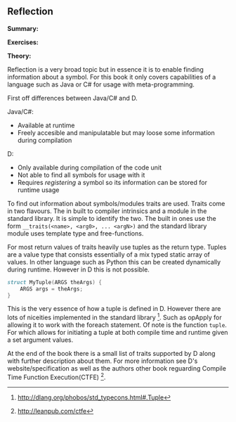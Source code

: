 ## Reflection
**Summary:**



**Exercises:**



**Theory:**

Reflection is a very broad topic but in essence it is to enable finding information about a symbol. For this book it only covers capabilities of a language such as Java or C# for usage with meta-programming.

First off differences between Java/C# and D.

Java/C#:

* Available at runtime
* Freely accesible and manipulatable but may loose some information during compilation

D:

* Only available during compilation of the code unit
* Not able to find all symbols for usage with it
* Requires *registering* a symbol so its information can be stored for runtime usage

To find out information about symbols/modules traits are used. Traits come in two flavours. The in built to compiler intrinsics and a module in the standard library. It is simple to identify the two. The built in ones use the form ``__traits(<name>, <arg0>, ... <argN>)`` and the standard library module uses template type and free-functions.

For most return values of traits heavily use tuples as the return type. Tuples are a value type that consists essentially of a mix typed static array of values. In other language such as Python this can be created dynamically during runtime. However in D this is not possible.

```D
struct MyTuple(ARGS theArgs) {
	ARGS args = theArgs;
}
```
This is the very essence of how a tuple is defined in D. However there are lots of niceities implemented in the standard library [^TypeTupleStd]. Such as opApply for allowing it to work with the foreach statement. Of note is the function ``tuple``. For which allows for initiating a tuple at both compile time and runtime given a set argument values.

At the end of the book there is a small list of traits supported by D along with further description about them. For more information see D's website/specification as well as the authors other book reguarding Compile Time Function Execution(CTFE) [^CTFEBook].

[^CTFEBook]: http://leanpub.com/ctfe
[^TypeTupleStd]: http://dlang.org/phobos/std_typecons.html#.Tuple
